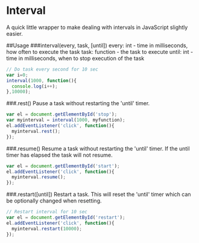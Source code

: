 Interval
=========

A quick little wrapper to make dealing with intervals in JavaScript slightly easier.

##Usage
###interval(every, task, [until])
every: int - time in milliseconds, how often to execute the task
task: function - the task to execute
until: int - time in milliseconds, when to stop execution of the task
```javascript
// Do task every second for 10 sec
var i=0;
interval(1000, function(){
  console.log(i++);
},10000);  
```
###.rest()
Pause a task without restarting the 'until' timer.
```javascript
var el = document.getElementById('stop');
var myinterval = interval(1000, myfunction); 
el.addEventListener('click', function(){
  myinterval.rest();
});
```
###.resume()
Resume a task without restarting the 'until' timer.
If the until timer has elapsed the task will not resume.
```javascript
var el = document.getElementById('start');
el.addEventListener('click', function(){
  myinterval.resume();
});
```
###.restart([until])
Restart a task. This will reset the 'until' timer which can be optionally changed when resetting.
```javascript
// Restart interval for 10 sec
var el = document.getElementById('restart');
el.addEventListener('click', function(){
  myinterval.restart(10000);
});
```
